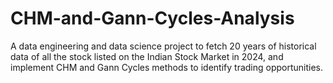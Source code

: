 # CHM-and-Gann-Cycles-Analysis

A data engineering and data science project to fetch 20 years of historical data of all the stock listed on the Indian Stock Market in 2024, and implement CHM and Gann Cycles methods to identify trading opportunities.